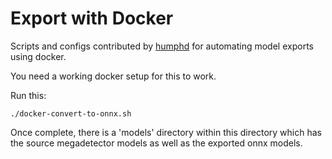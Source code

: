 # Export with Docker

Scripts and configs contributed by [humphd](https://github.com/humphd) for automating model exports using docker.

You need a working docker setup for this to work.

Run this:

    ./docker-convert-to-onnx.sh

Once complete, there is a 'models' directory within this directory which has the source megadetector models as well
as the exported onnx models.

